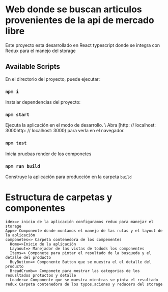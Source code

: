# Web donde se buscan articulos provenientes de la api de mercado libre

Este proyecto esta desarrollado en React typescript donde se integra con Redux para el manejo del storage

## Available Scripts

En el directorio del proyecto, puede ejecutar:

### `npm i`
Instalar dependencias del proyecto:

### `npm start`

Ejecuta la aplicación en el modo de desarrollo. \ Abra [http: // localhost: 3000http: // localhost: 3000) para verla en el navegador.

### `npm test`

Inicia pruebas render de los componetes

### `npm run build`

Construye la aplicación para producción en la carpeta `build`

# Estructura de carpetas y componentes

    idex=> inicio de la aplicación configuramos redux para manejar el storage
    App=> Componente donde montamos el manejo de las rutas y el layout de la aplicación
    componetes=> Carpeta contenedora de los compenentes
      Home=>Inicio de la aplicación
      Layaout=> Manejador de las vistas de todods los componentes
      Items=> Componete para pintar el resultado de la busqueda y el detalle del producto
      BuyButton=> Componente Button que se muestra el el detalle del producto
      BreadCrumb=> Componete para mostrar las categorias de los resusltados protuctos y detalle
      Loader=> Componente que se muestra mientras se pinta el resultado
    redux Carpeta contenedora de los typos,aciones y reducers del storage

